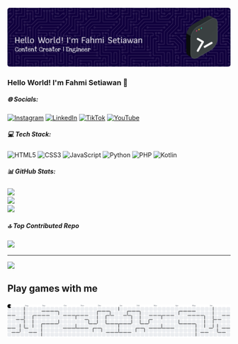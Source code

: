

![Fahmi-Setiawan](img/fahmi.png)


<!-- - 🌱 I’m currently learning **Swift and Kotlin**
- 👨‍💻👨‍💻👨‍💻👨‍💻

##### skills 

[![My Skills](https://skillicons.dev/icons?i=html,css,javascript,python,php,kotlin&theme=light)](https://skillicons.dev)

<img src="https://img.shields.io/badge/HTML5-E34F26?style=for-the-badge&logo=html5&logoColor=white" />
<img src="https://img.shields.io/badge/CSS3-1572B6?style=for-the-badge&logo=css3&logoColor=white" />
<img src="https://img.shields.io/badge/JavaScript-323330?style=for-the-badge&logo=javascript&logoColor=F7DF1E" />
<img src="https://img.shields.io/badge/Python-FFD43B?style=for-the-badge&logo=python&logoColor=blue" />
<img src="https://img.shields.io/badge/PHP-777BB4?style=for-the-badge&logo=php&logoColor=white" />
<img src="https://img.shields.io/badge/Kotlin-B125EA?style=for-the-badge&logo=kotlin&logoColor=white" />


##### connect with me
![https://instagram.com/fahmi-setiawan](https://img.shields.io/badge/Instagram-E4405F?style=for-the-badge&logo=instagram&logoColor=white) ![https://linkedin.com/fahmi-setiawan](https://img.shields.io/badge/LinkedIn-0077B5?style=for-the-badge&logo=linkedin&logoColor=white) ![https://tiktok.com/fahmi-setiawan](https://img.shields.io/badge/TikTok-000000?style=for-the-badge&logo=tiktok&logoColor=white)

##### My Github Stats

[![Fahmi's GitHub stats](https://github-readme-stats.vercel.app/api?username=fahmi-setiawan&show_icons=true&theme=holi) -->

### Hello World! I'm Fahmi Setiawan 👋

##### 🌐 Socials:

[![Instagram](https://img.shields.io/badge/Instagram-%23E4405F.svg?logo=Instagram&logoColor=white)](https://instagram.com/fahmi_information.tecnology) [![LinkedIn](https://img.shields.io/badge/LinkedIn-%230077B5.svg?logo=linkedin&logoColor=white)](https://linkedin.com/in/fahmi-setiawan-364685297) [![TikTok](https://img.shields.io/badge/TikTok-%23000000.svg?logo=TikTok&logoColor=white)](https://tiktok.com/@fahmiisetiawan) [![YouTube](https://img.shields.io/badge/YouTube-%23FF0000.svg?logo=YouTube&logoColor=white)](https://youtube.com/@@fahmisetiawan9) 

##### 💻 Tech Stack:

![HTML5](https://img.shields.io/badge/html5-%23E34F26.svg?style=for-the-badge&logo=html5&logoColor=white) ![CSS3](https://img.shields.io/badge/css3-%231572B6.svg?style=for-the-badge&logo=css3&logoColor=white) ![JavaScript](https://img.shields.io/badge/javascript-%23323330.svg?style=for-the-badge&logo=javascript&logoColor=%23F7DF1E) ![Python](https://img.shields.io/badge/python-3670A0?style=for-the-badge&logo=python&logoColor=ffdd54) ![PHP](https://img.shields.io/badge/php-%23777BB4.svg?style=for-the-badge&logo=php&logoColor=white) ![Kotlin](https://img.shields.io/badge/kotlin-%237F52FF.svg?style=for-the-badge&logo=kotlin&logoColor=white)

##### 📊 GitHub Stats:

![](https://github-readme-stats.vercel.app/api?username=fahmi-setiawan&theme=dark&hide_border=false&include_all_commits=false&count_private=false)<br/>
![](https://nirzak-streak-stats.vercel.app/?user=fahmi-setiawan&theme=dark&hide_border=false)<br/>
![](https://github-readme-stats.vercel.app/api/top-langs/?username=fahmi-setiawan&theme=dark&hide_border=false&include_all_commits=false&count_private=false&layout=compact)


##### 🔝 Top Contributed Repo

![](https://github-contributor-stats.vercel.app/api?username=fahmi-setiawan&limit=5&theme=dark&combine_all_yearly_contributions=true)

---
[![](https://visitcount.itsvg.in/api?id=fahmi-setiawan&icon=0&color=0)](https://visitcount.itsvg.in)

<!-- Proudly created with GPRM ( https://gprm.itsvg.in ) -->

<h2 align="left">Play games with me</h2>

###

<picture>
  <source media="(prefers-color-scheme: dark)" srcset="https://raw.githubusercontent.com/fahmi-setiawan/fahmi-setiawan/output/pacman-contribution-graph-dark.svg">
  <source media="(prefers-color-scheme: light)" srcset="https://raw.githubusercontent.com/fahmi-setiawan/fahmi-setiawan/output/pacman-contribution-graph.svg">
  <img alt="pacman contribution graph" src="https://raw.githubusercontent.com/fahmi-setiawan/fahmi-setiawan/output/pacman-contribution-graph.svg">
</picture>

###
